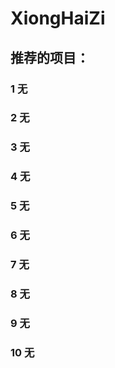 # XiongHaiZi
## 推荐的项目：
### 1 无
### 2 无
### 3 无
### 4 无
### 5 无
### 6 无
### 7 无
### 8 无
### 9 无
### 10 无

